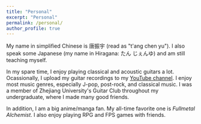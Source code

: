 ```yaml
---
title: "Personal"
excerpt: "Personal"
permalink: /personal/
author_profile: true
---
```


My name in simplified Chinese is 唐振宇 (read as "t'ang chen yu"). I also speak some Japanese (my name in Hiragana: たん じぇんゆ) and am still teaching myself. 

In my spare time, I enjoy playing classical and acoustic guitars a lot. Ocassionally, I upload my guitar recordings to my [YouTube channel](https://www.youtube.com/user/01RoyJames). I enjoy most music genres, especially J-pop, post-rock, and classical music. I was a member of Zhejiang University's Guitar Club throughout my undergraduate, where I made many good friends.

In addition, I am a big anime/manga fan. My all-time favorite one is *Fullmetal Alchemist*. I also enjoy playing RPG and FPS games with friends.




 
